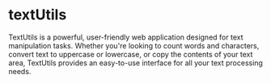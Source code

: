 # textUtils
TextUtils is a powerful, user-friendly web application designed for text manipulation tasks. Whether you're looking to count words and characters, convert text to uppercase or lowercase, or copy the contents of your text area, TextUtils provides an easy-to-use interface for all your text processing needs.
